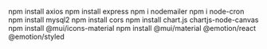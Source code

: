 npm install axios
npm install express
npm i nodemailer
npm i node-cron
npm install mysql2
npm install cors
npm install chart.js chartjs-node-canvas
npm install @mui/icons-material
npm install @mui/material @emotion/react @emotion/styled